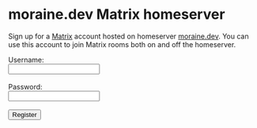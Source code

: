 # moraine.dev Matrix homeserver

Sign up for a [Matrix](https://matrix.org/) account hosted on homeserver [moraine.dev](/). You can use this account to join Matrix rooms both on and off the homeserver.

<html>

<form name="signupform" action="signup" method="post" onsubmit="return validate()">
Username:<br>
<input type="text" name="username"><br><br>
Password:<br>
<input type="password" name="password"><br><br>
<input type="submit" value="Register">
</form>

<script>
function clear_alerts() {
    var alerts = document.getElementById('alerts');
    alerts.innerHTML = '';
}

function flash(text) {
    var alerts = document.getElementById('alerts');
    a = document.createElement('div');
    a.className = 'alert';
    a.appendChild(document.createTextNode(text));
    alerts.appendChild(a);
    alerts.appendChild(document.createTextNode(' '));
}

function validate() {
    clear_alerts();
    var username = document.forms["signupform"]["username"].value;
    var password = document.forms["signupform"]["password"].value;
    var ret = true;
    if (username == "") {
        flash("username must be filled out");
        ret = false;
    }
    if (password == "") {
        flash("password must be filled out");
        ret = false;
    }
    let re_str = "^[a-z0-9._=-]+$";
    let re = new RegExp(re_str);
    if (!re.test(username)) {
        flash("username must match regex " + re_str);
        ret = false;
    }
    return ret;
}
</script>

</html>
